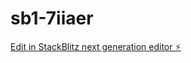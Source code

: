 # sb1-7iiaer

[Edit in StackBlitz next generation editor ⚡️](https://stackblitz.com/~/github.com/Dompi123/sb1-7iiaer)
